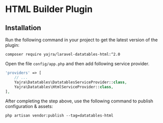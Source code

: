# HTML Builder Plugin

## Installation

Run the following command in your project to get the latest version of the plugin:

`composer require yajra/laravel-datatables-html:^2.0`

Open the file ```config/app.php``` and then add following service provider.

```php
'providers' => [
    // ...
    Yajra\Datatables\DatatablesServiceProvider::class,
    Yajra\Datatables\HtmlServiceProvider::class,
],
```

After completing the step above, use the following command to publish configuration & assets:

```
php artisan vendor:publish --tag=datatables-html
```
